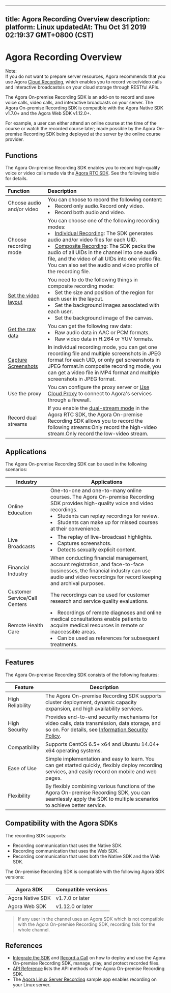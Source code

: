 
---
title: Agora Recording Overview
description: 
platform: Linux
updatedAt: Thu Oct 31 2019 02:19:37 GMT+0800 (CST)
---
# Agora Recording Overview
<div class="alert note">Note: <br>If you do not want to prepare server resources, Agora recommends that you use Agora <a href="https://docs.agora.io/en/cloud-recording/product_cloud_recording?platform=Linux">Cloud Recording</a>, which enables you to record voice/video calls and interactive broadcastsis on your cloud storage through RESTful APIs.  </div>

The Agora On-premise Recording SDK is an add-on to record and save voice calls, video calls, and interactive broadcasts on your server. The Agora On-premise Recording SDK is compatible with the Agora Native SDK v1.7.0+ and the Agora Web SDK v1.12.0+.

For example, a user can either attend an online course at the time of the course or watch the recorded course later; made possible by the Agora On-premise Recording SDK being deployed at the server by the online course provider.

## Functions

The Agora On-premise Recording SDK enables you to record high-quality voice or video calls made via the [Agora RTC SDK](https://docs.agora.io/en/Agora%20Platform/terms?platform=All%20Platforms#rtc-sdk). See the following table for details.

| Function                                                     | Description                                                  |
| :----------------------------------------------------------- | :----------------------------------------------------------- |
| Choose audio and/or video                                    | You can choose to record the following content:<li>Record only audio.Record only video.<li>Record both audio and video. |
| Choose recording mode                                        | You can choose one of the following recording modes:<li>[Individual Recording](../../en/Recording/individual_recording.md): The SDK generates audio and/or video files for each UID.<li>[Composite Recording](../../en/Recording/composite_recording.md): The SDK packs the audio of all UIDs in the channel into one audio file, and the video of all UIDs into one video file. You can also set the audio and video profile of the recording file. |
| [Set the video layout](../../en/Recording/recording_layout_guide.md) | You need to do the following things in composite recording mode:<li>Set the size and position of the region for each user in the layout.<li>Set the background images associated with each user.<li>Set the background image of the canvas. |
| [Get the raw data](../../en/Recording/recording_raw_data.md) | You can get the following raw data: <li>Raw audio data in AAC or PCM formats.<li>Raw video data in H.264 or YUV formats. |
| [Capture Screenshots](../../en/Recording/recording_screen_capture.md) | In individual recording mode, you can get one recording file and multiple screenshots in JPEG format for each UID, or only get screenshots in JPEG format.In composite recording mode, you can get a video file in MP4 format and multiple screenshots in JPEG format. |
| Use the proxy                                                | You can configure the proxy server or [Use Cloud Proxy](../../en/Recording/cloudproxy_recording.md) to connect to Agora's services through a firewall. |
| Record dual streams                                          | If you enable the [dual-stream mode](https://docs.agora.io/en/Agora%20Platform/terms?platform=All%20Platforms#a-name-dualadual-stream-mode) in the Agora RTC SDK, the Agora On-premise Recording SDK allows you to record the following streams:Only record the high-video stream.Only record the low-video stream. |

## Applications

The Agora On-premise Recording SDK can be used in the following scenarios:

| Industry                      | Applications                                                 |
| ----------------------------- | ------------------------------------------------------------ |
| Online Education              | One-to-one and one-to-many online courses. The Agora On-premise Recording SDK provides high-quality voice and video recordings. <li>Students can replay recordings for review.<li>Students can make up for missed courses at their convenience. |
| Live Broadcasts               | <li>The replay of live-broadcast highlights.<li>Captures screenshots.<li>Detects sexually explicit content. |
| Financial Industry            | When conducting financial management, account registration, and face-to-face businesses, the financial industry can use audio and video recordings for record keeping and archival purposes. |
| Customer Service/Call Centers | The recordings can be used for customer research and service quality evaluations. |
| Remote Health Care            | <li>Recordings of remote diagnoses and online medical consultations enable patients to acquire medical resources in remote or inaccessible areas. <li> Can be used as references for subsequent treatments. |

## Features

The Agora On-premise Recording SDK consists of the following features:

| Feature          | Description                                                  |
| ---------------- | ------------------------------------------------------------ |
| High Reliability | The Agora On-premise Recording SDK supports cluster deployment, dynamic capacity expansion, and high availability services. |
| High Security    | Provides end-to-end security mechanisms for video calls, data transmission, data storage, and so on. For details, see [Information Security Policy](../../en/Agora%20Platform/security.md). |
| Compatibility    | Supports CentOS 6.5+ x64 and Ubuntu 14.04+ x64 operating systems. |
| Ease of Use      | Simple implementation and easy to learn. You can get started quickly, flexibly deploy recording services, and easily record on mobile and web pages. |
| Flexibility      | By flexibly combining various functions of the Agora On-premise Recording SDK, you can seamlessly apply the SDK to multiple scenarios to achieve better service. |

## Compatibility with the Agora SDKs

The recording SDK supports:

- Recording communication that uses the Native SDK.
- Recording communication that uses the Web SDK.
- Recording communication that uses both the Native SDK and the Web SDK.

The On-premise Recording SDK is compatible with the following Agora SDK versions:

<table>
<thead>
<tr><th>Agora SDK</th>
<th>Compatible versions</th>
</tr>
</thead>
<tbody>
<tr><td>Agora Native SDK</td>
<td>v1.7.0 or later</td>
</tr>
<tr><td>Agora Web SDK</td>
<td>v1.12.0 or later</td>
</tr>
</tbody>
</table>

> If any user in the channel uses an Agora SDK which is not compatible with the Agora On-premise Recording SDK, recording fails for the whole channel.

## References

- [Integrate the SDK](../../en/Quickstart%20Guide/recording_integrate_cpp.md) and [Record a Call](../../en/Quickstart%20Guide/recording_cmd_cpp.md) on how to deploy and use the Agora On-premise Recording SDK, manage, play, and protect recorded files.
- [API Reference](https://docs.agora.io/en/Recording/API%20Reference/recording_cpp/index.html) lists the API methods of the Agora On-premise Recording SDK.
- The [Agora Linux Server Recording](https://github.com/AgoraIO/Basic-Recording/tree/master/Agora-LinuxServer-Recording) sample app enables recording on your Linux server.

